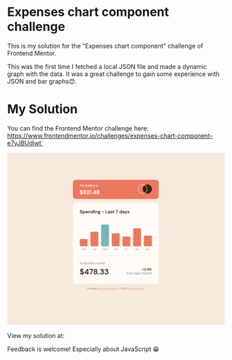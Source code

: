 # Expenses chart component challenge
This is my solution for the "Expenses chart component" challenge of Frontend Mentor.

This was the first time I fetched a local JSON file and made a dynamic graph with the data. 
It was a great challenge to gain some experience with JSON and bar graphs😊.

# My Solution
You can find the Frontend Mentor challenge here:
https://www.frontendmentor.io/challenges/expenses-chart-component-e7yJBUdjwt`


![My solution](/design/my-solution.png "My solution")

View my solution at:  

Feedback is welcome! Especially about JavaScript 😁
